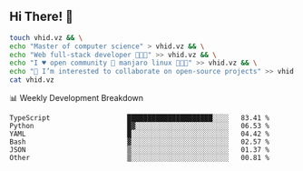 ## Hi There! 👋

```sh
touch vhid.vz && \
echo "Master of computer science" > vhid.vz && \
echo "Web full-stack developer 🙈🙉🙊" >> vhid.vz && \
echo "I ♥️ open community 🎯 manjaro linux 🎉🐍🥳" >> vhid.vz && \
echo "👯 I’m interested to collaborate on open-source projects" >> vhid.vz && \
cat vhid.vz
```
:bar_chart: Weekly Development Breakdown

<!--START_SECTION:waka-->

```text
TypeScript                   █████████████████████░░░░   83.41 %
Python                       █▓░░░░░░░░░░░░░░░░░░░░░░░   06.53 %
YAML                         █░░░░░░░░░░░░░░░░░░░░░░░░   04.42 %
Bash                         ▓░░░░░░░░░░░░░░░░░░░░░░░░   02.57 %
JSON                         ▒░░░░░░░░░░░░░░░░░░░░░░░░   01.37 %
Other                        ▒░░░░░░░░░░░░░░░░░░░░░░░░   00.81 %
```

<!--END_SECTION:waka-->
